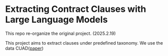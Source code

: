 # Extracting Contract Clauses with Large Language Models

This repo re-organize the original project. (2025.2.19)

This project aims to extract clauses under predefined taxonomy. We use the data CUAD([paper](https://arxiv.org/abs/2103.06268))

